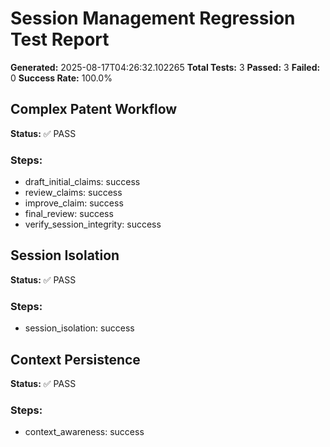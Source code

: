 # Session Management Regression Test Report

**Generated:** 2025-08-17T04:26:32.102265
**Total Tests:** 3
**Passed:** 3
**Failed:** 0
**Success Rate:** 100.0%

## Complex Patent Workflow

**Status:** ✅ PASS

### Steps:
- draft_initial_claims: success
- review_claims: success
- improve_claim: success
- final_review: success
- verify_session_integrity: success

## Session Isolation

**Status:** ✅ PASS

### Steps:
- session_isolation: success

## Context Persistence

**Status:** ✅ PASS

### Steps:
- context_awareness: success

